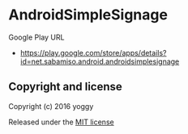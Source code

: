 AndroidSimpleSignage
====

Google Play URL
* https://play.google.com/store/apps/details?id=net.sabamiso.android.androidsimplesignage

Copyright and license
----
Copyright (c) 2016 yoggy

Released under the [MIT license](LICENSE.txt)